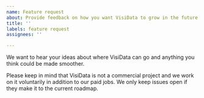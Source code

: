 ```yaml
---
name: Feature request
about: Provide feedback on how you want VisiData to grow in the future.
title: ''
labels: feature request
assignees: ''

---
```


We want to hear your ideas about where VisiData can go and anything you think could be made smoother.

Please keep in mind that VisiData is not a commercial project and we work on it voluntarily in addition to our paid jobs.
We only keep issues open if they make it to the current roadmap.

